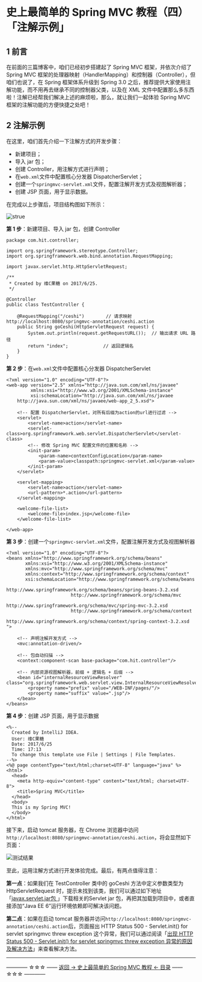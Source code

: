 # 史上最简单的 Spring MVC 教程（四）「注解示例」

1 前言
----

在前面的三篇博客中，咱们已经初步搭建起了 Spring MVC 框架，并依次介绍了 Spring MVC 框架的处理器映射（HandlerMapping）和控制器（Controller），但咱们也说了，在 Spring 框架体系升级到 Spring 3.0 之后，推荐提供大家使用注解功能，而不用再去继承不同的控制器父类，以及在 XML 文件中配置那么多东西啦！注解已经帮我们解决上述的麻烦啦，那么，就让我们一起体验 Spring MVC 框架的注解功能的方便快捷之处吧！

2 注解示例
------

在这里，咱们首先介绍一下注解方式的开发步骤：

 - 新建项目；
 - 导入 jar 包；
 - 创建 Controller，用注解方式进行声明；
 - 在`web.xml`文件中配置核心分发器 DispatcherServlet；
 - 创建一个`springmvc-servlet.xml`文件，配置注解开发方式及视图解析器；
 - 创建 JSP 页面，用于显示数据。

在完成以上步骤后，项目结构图如下所示：

![strue](http://img.blog.csdn.net/20170625173254002)

**第 1 步**：新建项目、导入 jar 包，创建 Controller

```
package com.hit.controller;

import org.springframework.stereotype.Controller;
import org.springframework.web.bind.annotation.RequestMapping;

import javax.servlet.http.HttpServletRequest;

/**
 * Created by 维C果糖 on 2017/6/25.
 */

@Controller
public class TestController {

    @RequestMapping("/ceshi")        // 请求映射 http://localhost:8080/springmvc-annotation/ceshi.action
    public String goCeshi(HttpServletRequest request) {
        System.out.println(request.getRequestURL());  // 输出请求 URL 路径
        return "index";             // 返回逻辑名
    }
}
```
**第 2 步**：在`web.xml`文件中配置核心分发器 DispatcherServlet

```
<?xml version="1.0" encoding="UTF-8"?>
<web-app version="2.5" xmlns="http://java.sun.com/xml/ns/javaee"
         xmlns:xsi="http://www.w3.org/2001/XMLSchema-instance"
         xsi:schemaLocation="http://java.sun.com/xml/ns/javaee
	http://java.sun.com/xml/ns/javaee/web-app_2_5.xsd">

    <!-- 配置 DispatcherServlet，对所有后缀为action的url进行过滤 -->
    <servlet>
        <servlet-name>action</servlet-name>
        <servlet-class>org.springframework.web.servlet.DispatcherServlet</servlet-class>
        <!-- 修改 Spring MVC 配置文件的位置和名称 -->
        <init-param>
            <param-name>contextConfigLocation</param-name>
            <param-value>classpath:springmvc-servlet.xml</param-value>
        </init-param>
    </servlet>
    
    <servlet-mapping>
        <servlet-name>action</servlet-name>
        <url-pattern>*.action</url-pattern>
    </servlet-mapping>
    
    <welcome-file-list> 
        <welcome-file>index.jsp</welcome-file>
    </welcome-file-list>

</web-app>
```
**第 3 步**：创建一个`springmvc-servlet.xml`文件，配置注解开发方式及视图解析器

```
<?xml version="1.0" encoding="UTF-8"?>
<beans xmlns="http://www.springframework.org/schema/beans"
       xmlns:xsi="http://www.w3.org/2001/XMLSchema-instance"
       xmlns:mvc="http://www.springframework.org/schema/mvc"
       xmlns:context="http://www.springframework.org/schema/context"
       xsi:schemaLocation="http://www.springframework.org/schema/beans
						http://www.springframework.org/schema/beans/spring-beans-3.2.xsd
						http://www.springframework.org/schema/mvc
						http://www.springframework.org/schema/mvc/spring-mvc-3.2.xsd
						http://www.springframework.org/schema/context
						http://www.springframework.org/schema/context/spring-context-3.2.xsd ">

    <!-- 声明注解开发方式 -->
    <mvc:annotation-driven/>

    <!-- 包自动扫描 -->
    <context:component-scan base-package="com.hit.controller"/>

    <!-- 内部资源视图解析器，前缀 + 逻辑名 + 后缀 -->
    <bean id="internalResourceViewResolver" class="org.springframework.web.servlet.view.InternalResourceViewResolver">
        <property name="prefix" value="/WEB-INF/pages/"/>
        <property name="suffix" value=".jsp"/>
    </bean>
</beans>
```
**第 4 步**：创建 JSP 页面，用于显示数据

```
<%--
  Created by IntelliJ IDEA.
  User: 维C果糖
  Date: 2017/6/25
  Time: 17:13
  To change this template use File | Settings | File Templates.
--%>
<%@ page contentType="text/html;charset=UTF-8" language="java" %>
<html>
  <head>
    <meta http-equiv="content-type" content="text/html; charset=UTF-8">
    <title>Spring MVC</title>
  </head>
  <body>
  This is my Spring MVC!
  </body>
</html>

```
接下来，启动 tomcat 服务器，在 Chrome 浏览器中访问`http://localhost:8080/springmvc-annotation/ceshi.action`，将会显然如下页面：

![测试结果](http://img.blog.csdn.net/20170126134547933)

至此，运用注解方式进行开发体验完成。最后，有两点值得注意：

**第一点**：如果我们在 TestController 类中的 goCeshi 方法中定义参数类型为 HttpServletRequest 时，提示未找到该类，我们可以通过如下地址「[javax.servlet.jar包  ](http://download.csdn.net/download/qq_35246620/9740045)」下载相关的Servlet jar 包，再把其加载到项目中，或者直接添加“Java EE 6”运行环境依赖即可解决该问题。

**第二点**：如果在启动 tomcat 服务器并访问`http://localhost:8080/springmvc-annotation/ceshi.action`后，页面报出  HTTP Status 500 - Servlet.init() for servlet springmvc threw exception 这个异常，我们可以通过阅读「[出现 HTTP Status 500 - Servlet.init() for servlet springmvc threw exception 异常的原因及解决方法](http://blog.csdn.net/qq_35246620/article/details/54745098)」来查看解决方法。

----------
———— ☆☆☆ —— [返回 -> 史上最简单的 Spring MVC 教程 <- 目录](https://github.com/guobinhit/springmvc-tutorial/blob/master/README.md) —— ☆☆☆ ————
